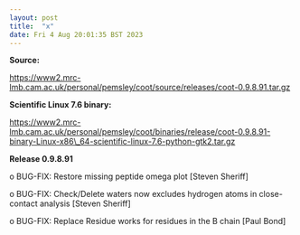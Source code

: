 ```yaml
---
layout: post
title:  "x"
date: Fri 4 Aug 20:01:35 BST 2023
---
```


**Source:**

https://www2.mrc-lmb.cam.ac.uk/personal/pemsley/coot/source/releases/coot-0.9.8.91.tar.gz

**Scientific Linux 7.6 binary:**

https://www2.mrc-lmb.cam.ac.uk/personal/pemsley/coot/binaries/release/coot-0.9.8.91-binary-Linux-x86\_64-scientific-linux-7.6-python-gtk2.tar.gz


  **Release 0.9.8.91**

 o BUG-FIX: Restore missing peptide omega plot [Steven Sheriff]

 o BUG-FIX: Check/Delete waters now excludes hydrogen atoms in close-contact analysis [Steven Sheriff]

 o BUG-FIX: Replace Residue works for residues in the B chain [Paul Bond]

